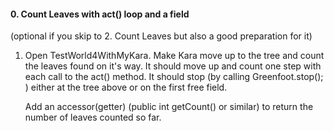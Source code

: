 #### 0. Count Leaves with act() loop and a field

(optional if you skip to 2. Count Leaves but also a good preparation for it)

1. Open TestWorld4WithMyKara. Make Kara move up to the tree and count the leaves found on it's way.
   It should move up and count one step with each call to the act() method. 
   It should stop (by calling Greenfoot.stop(); )  either at the tree above or on the first free field. 
   
   Add an accessor(getter) (public int getCount() or similar) to return the number of leaves counted so far.
   